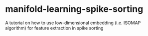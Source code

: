 # manifold-learning-spike-sorting
A tutorial on how to use low-dimensional embedding (i.e. ISOMAP algorithm) for feature extraction in spike sorting
